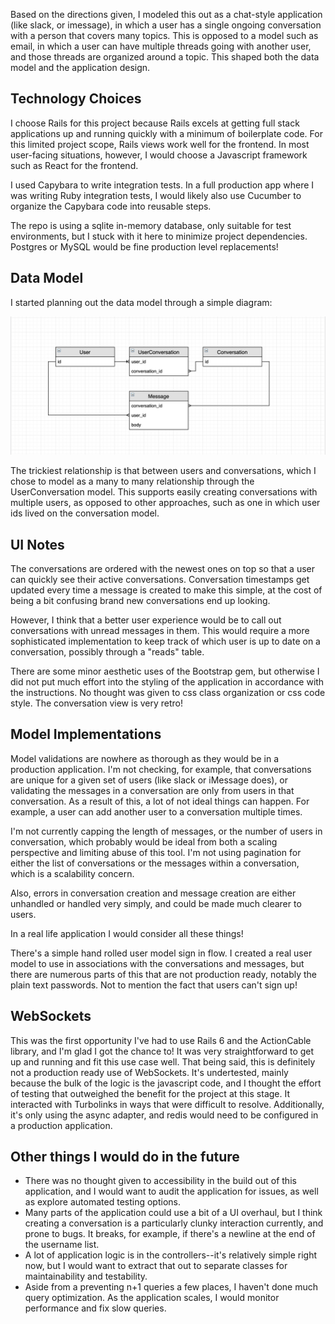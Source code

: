 Based on the directions given, I modeled this out as a chat-style application (like slack, or imessage), in which a user has a single ongoing conversation with a person that covers many topics. This is opposed to a model such as email, in which a user can have multiple threads going with another user, and those threads are organized around a topic. This shaped both the data model and the application design.

## Technology Choices

I choose Rails for this project because Rails excels at getting full stack applications up and running quickly with a minimum of boilerplate code. For this limited project scope, Rails views work well for the frontend. In most user-facing situations, however, I would choose a Javascript framework such as React for the frontend.

I used Capybara to write integration tests. In a full production app where I was writing Ruby integration tests, I would likely also use Cucumber to organize the Capybara code into reusable steps.

The repo is using a sqlite in-memory database, only suitable for test environments, but I stuck with it here to minimize project dependencies. Postgres or MySQL would be fine production level replacements!

## Data Model

I started planning out the data model through a simple diagram:

![diagram](./model_diagram.png)

The trickiest relationship is that between users and conversations, which I chose to model as a many to many relationship through the UserConversation model. This supports easily creating conversations with multiple users, as opposed to other approaches, such as one in which user ids lived on the conversation model.

## UI Notes

The conversations are ordered with the newest ones on top so that a user can quickly see their active conversations. Conversation timestamps get updated every time a message is created to make this simple, at the cost of being a bit confusing brand new conversations end up looking.

However, I think that a better user experience would be to call out conversations with unread messages in them. This would require a more sophisticated implementation to keep track of which user is up to date on a conversation, possibly through a "reads" table.

There are some minor aesthetic uses of the Bootstrap gem, but otherwise I did not put much effort into the styling of the application in accordance with the instructions. No thought was given to css class organization or css code style. The conversation view is very retro!

## Model Implementations

Model validations are nowhere as thorough as they would be in a production application. I'm not checking, for example, that conversations are unique for a given set of users (like slack or iMessage does), or validating the messages in a conversation are only from users in that conversation. As a result of this, a lot of not ideal things can happen. For example, a user can add another user to a conversation multiple times.

I'm not currently capping the length of messages, or the number of users in conversation, which probably would be ideal from both a scaling perspective and limiting abuse of this tool. I'm not using pagination for either the list of conversations or the messages within a conversation, which is a scalability concern.

Also, errors in conversation creation and message creation are either unhandled or handled very simply, and could be made much clearer to users.

In a real life application I would consider all these things!

There's a simple hand rolled user model sign in flow. I created a real user model to use in associations with the conversations and messages, but there are numerous parts of this that are not production ready, notably the plain text passwords. Not to mention the fact that users can't sign up!

## WebSockets

This was the first opportunity I've had to use Rails 6 and the ActionCable library, and I'm glad I got the chance to! It was very straightforward to get up and running and fit this use case well. That being said, this is definitely not a production ready use of WebSockets. It's undertested, mainly because the bulk of the logic is the javascript code, and I thought the effort of testing that outweighed the benefit for the project at this stage. It interacted with Turbolinks in ways that were difficult to resolve. Additionally, it's only using the async adapter, and redis would need to be configured in a production application.

## Other things I would do in the future

- There was no thought given to accessibility in the build out of this application, and I would want to audit the application for issues, as well as explore automated testing options.
- Many parts of the application could use a bit of a UI overhaul, but I think creating a conversation is a particularly clunky interaction currently, and prone to bugs. It breaks, for example, if there's a newline at the end of the username list.
- A lot of application logic is in the controllers--it's relatively simple right now, but I would want to extract that out to separate classes for maintainability and testability.
- Aside from a preventing n+1 queries a few places, I haven't done much query optimization. As the application scales, I would monitor performance and fix slow queries. 